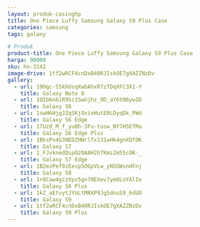 ```yaml
---
layout: produk-casinghp
title: One Piece Luffy Samsung Galaxy S9 Plus Case
categories: samsung
tags: galaxy

# Produk
product-title: One Piece Luffy Samsung Galaxy S9 Plus Case
harga: 90000
sku: hn-3142
image-drive: 1tf2wRCF4cnDxB40RJIskOE7gXAZZNzDv
gallery:
  - url: 19Ogc-S5khUsqXwbAhxR7zTDqXFC3X1-Y
    title: Galaxy Note 8
  - url: 1QIb6nbiR95c1SwUjhz_OD_aY6tN6yw1D
    title: Galaxy S6
  - url: 1swH6HjgJZqSKjOxixHutERLDyqDk_PWd
    title: Galaxy S6 Edge
  - url: 17Uzd_M_f_yu8h-3Fu-tosw_NY7H5EfMa
    title: Galaxy S6 Edge Plus
  - url: 1BksPn4G3NEDZHWrlfx131wHk4gnXQfOK
    title: Galaxy S7
  - url: 1_FJvknedQspO2OAAH2hTKmi2m55cOK-_
    title: Galaxy S7 Edge
  - url: 1B2ezPef0zEecpSOGpVLw_yNSGWsndFnj
    title: Galaxy S8
  - url: 1r8Caw4gzzVpv5gn7NEXev7ym8LoYAlIe
    title: Galaxy S8 Plus
  - url: 1kZ_aEtvytJYULtMRXP9Jg5dnuS9_6dUO
    title: Galaxy S9
  - url: 1tf2wRCF4cnDxB40RJIskOE7gXAZZNzDv
    title: Galaxy S9 Plus
---
```

